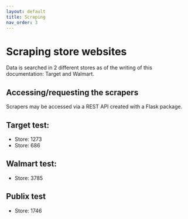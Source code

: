 ```yaml
---
layout: default
title: Scraping
nav_order: 3
---
```


# Scraping store websites
Data is searched in 2 different stores as of the writing of this documentation: Target and Walmart.

## Accessing/requesting the scrapers
Scrapers may be accessed via a REST API created with a Flask package.

##

## Target test:
- Store: 1273
- Store: 686

## Walmart test:
- Store: 3785

## Publix test
- Store: 1746
